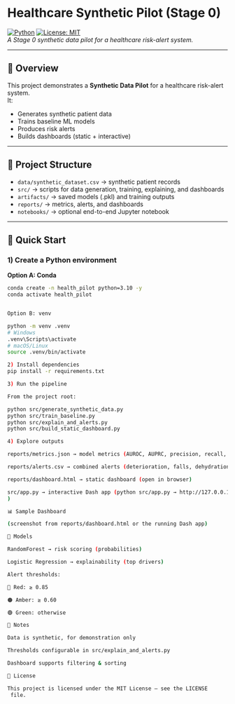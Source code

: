 # Healthcare Synthetic Pilot (Stage 0)  
[![Python](https://img.shields.io/badge/python-3.10+-blue.svg)](https://www.python.org/) 
[![License: MIT](https://img.shields.io/badge/License-MIT-yellow.svg)](LICENSE)  
*A Stage 0 synthetic data pilot for a healthcare risk-alert system.*

---

## 📌 Overview
This project demonstrates a **Synthetic Data Pilot** for a healthcare risk-alert system.  
It:
- Generates synthetic patient data
- Trains baseline ML models
- Produces risk alerts
- Builds dashboards (static + interactive)

---

## 📂 Project Structure
- `data/synthetic_dataset.csv` → synthetic patient records  
- `src/` → scripts for data generation, training, explaining, and dashboards  
- `artifacts/` → saved models (.pkl) and training outputs  
- `reports/` → metrics, alerts, and dashboards  
- `notebooks/` → optional end-to-end Jupyter notebook  

---

## 🚀 Quick Start

### 1) Create a Python environment
**Option A: Conda**
```bash
conda create -n health_pilot python=3.10 -y
conda activate health_pilot


Option B: venv

python -m venv .venv
# Windows
.venv\Scripts\activate
# macOS/Linux
source .venv/bin/activate

2) Install dependencies
pip install -r requirements.txt

3) Run the pipeline

From the project root:

python src/generate_synthetic_data.py
python src/train_baseline.py
python src/explain_and_alerts.py
python src/build_static_dashboard.py

4) Explore outputs

reports/metrics.json → model metrics (AUROC, AUPRC, precision, recall, F1)

reports/alerts.csv → combined alerts (deterioration, falls, dehydration)

reports/dashboard.html → static dashboard (open in browser)

src/app.py → interactive Dash app (python src/app.py → http://127.0.0.1:8050
)

📊 Sample Dashboard

(screenshot from reports/dashboard.html or the running Dash app)

🧠 Models

RandomForest → risk scoring (probabilities)

Logistic Regression → explainability (top drivers)

Alert thresholds:

🔴 Red: ≥ 0.85

🟠 Amber: ≥ 0.60

🟢 Green: otherwise

📝 Notes

Data is synthetic, for demonstration only

Thresholds configurable in src/explain_and_alerts.py

Dashboard supports filtering & sorting

📜 License

This project is licensed under the MIT License — see the LICENSE
 file.